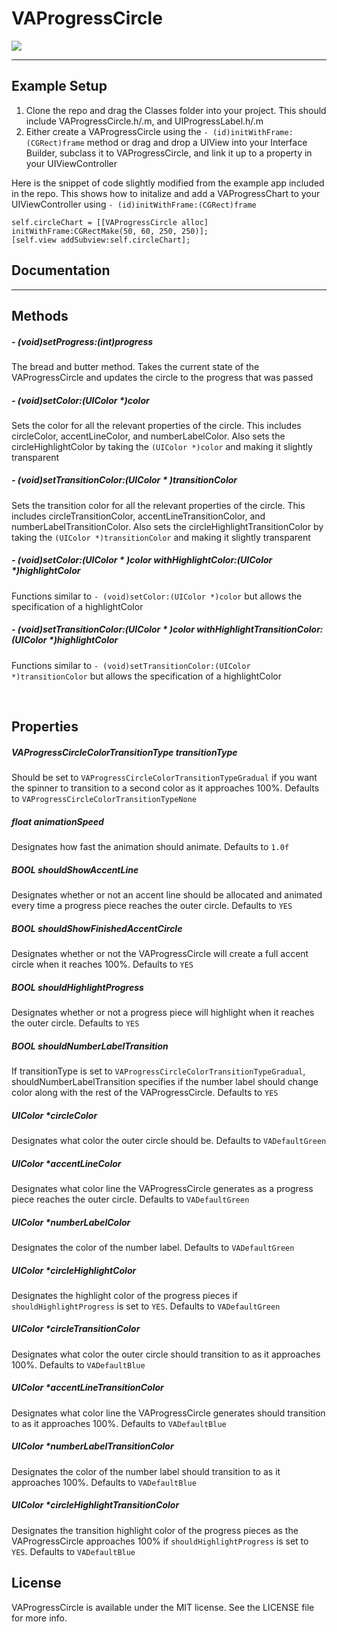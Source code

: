 # VAProgressCircle

![](https://github.com/MitchellMalleo/VAProgressCircle/blob/master/vaProgressCircle.gif)

---

## Example Setup

1. Clone the repo and drag the Classes folder into your project. This should include VAProgressCircle.h/.m, and UIProgressLabel.h/.m
2. Either create a VAProgressCircle using the `- (id)initWithFrame:(CGRect)frame` method or drag and drop a UIView into your Interface Builder, subclass it to VAProgressCircle, and link it up to a property in your UIViewController

Here is the snippet of code slightly modified from the example app included in the repo. This shows how to initalize and add a VAProgressChart to your UIViewController using `- (id)initWithFrame:(CGRect)frame`

	self.circleChart = [[VAProgressCircle alloc] initWithFrame:CGRectMake(50, 60, 250, 250)];
	[self.view addSubview:self.circleChart];


## Documentation
___

## Methods

##### - (void)setProgress:(int)progress <br/>
The bread and butter method. Takes the current state of the VAProgressCircle and updates the circle to the progress that was passed

##### - (void)setColor:(UIColor *)color <br/>
Sets the color for all the relevant properties of the circle. This includes circleColor, accentLineColor, and numberLabelColor. Also sets the circleHighlightColor by taking the `(UIColor *)color` and making it slightly transparent

##### - (void)setTransitionColor:(UIColor * )transitionColor <br/>
Sets the transition color for all the relevant properties of the circle. This includes circleTransitionColor, accentLineTransitionColor, and numberLabelTransitionColor. Also sets the circleHighlightTransitionColor by taking the `(UIColor *)transitionColor` and making it slightly transparent

##### - (void)setColor:(UIColor * )color withHighlightColor:(UIColor *)highlightColor <br/>
Functions similar to `- (void)setColor:(UIColor *)color` but allows the specification of a highlightColor

##### - (void)setTransitionColor:(UIColor * )color withHighlightTransitionColor:(UIColor *)highlightColor <br/>
Functions similar to `- (void)setTransitionColor:(UIColor *)transitionColor` but allows the specification of a highlightColor

<br/>

## Properties

##### VAProgressCircleColorTransitionType transitionType <br/>
Should be set to `VAProgressCircleColorTransitionTypeGradual` if you want the spinner to transition to a second color as it approaches 100%. Defaults to `VAProgressCircleColorTransitionTypeNone`

##### float animationSpeed <br/>
Designates how fast the animation should animate. Defaults to `1.0f`

##### BOOL shouldShowAccentLine <br/>
Designates whether or not an accent line should be allocated and animated every time a progress piece reaches the outer circle. Defaults to `YES`

##### BOOL shouldShowFinishedAccentCircle <br/>
Designates whether or not the VAProgressCircle will create a full accent circle when it reaches 100%. Defaults to `YES`

##### BOOL shouldHighlightProgress <br/>
Designates whether or not a progress piece will highlight when it reaches the outer circle. Defaults to `YES`

##### BOOL shouldNumberLabelTransition <br/>
If transitionType is set to `VAProgressCircleColorTransitionTypeGradual`, shouldNumberLabelTransition specifies if the number label should change color along with the rest of the VAProgressCircle. Defaults to `YES` 

##### UIColor *circleColor <br/>
Designates what color the outer circle should be. Defaults to `VADefaultGreen`

##### UIColor *accentLineColor <br/>
Designates what color line the VAProgressCircle generates as a progress piece reaches the outer circle. Defaults to `VADefaultGreen`

##### UIColor *numberLabelColor <br/>
Designates the color of the number label. Defaults to `VADefaultGreen`

##### UIColor *circleHighlightColor <br/>
Designates the highlight color of the progress pieces if `shouldHighlightProgress` is set to `YES`. Defaults to `VADefaultGreen`

##### UIColor *circleTransitionColor <br/>
Designates what color the outer circle should transition to as it approaches 100%. Defaults to `VADefaultBlue`

##### UIColor *accentLineTransitionColor <br/>
Designates what color line the VAProgressCircle generates should transition to as it approaches 100%. Defaults to `VADefaultBlue`

##### UIColor *numberLabelTransitionColor <br/>
Designates the color of the number label should transition to as it approaches 100%. Defaults to `VADefaultBlue`

##### UIColor *circleHighlightTransitionColor <br/>
Designates the transition highlight color of the progress pieces as the VAProgressCircle approaches 100% if `shouldHighlightProgress` is set to `YES`. Defaults to `VADefaultBlue`


## License

VAProgressCircle is available under the MIT license. See the LICENSE file for more info.